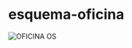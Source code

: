 # esquema-oficina
![OFICINA OS](https://github.com/user-attachments/assets/bf79d07d-d57b-4de6-8a9b-76b7c59bd259)
